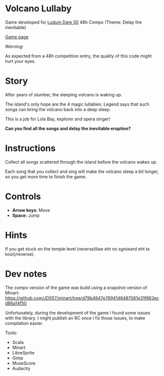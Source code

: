 Volcano Lullaby
===============

Game developed for [Ludum Dare 50](https://ldjam.com/events/ludum-dare/47) 48h Compo (Theme: Delay the inevitable)

[Game page](https://ldjam.com/events/ludum-dare/50/vocano-lullaby)

*Warning:*

As expected from a 48h competition entry, the quality of this code might hurt your eyes.

# Story

After years of slumber, the sleeping volcano is waking up.

The island's only hope are the 4 magic lullabies. Legend says that such songs can bring the volcano back into a deep sleep.

This is a job for Lola Bay, explorer and opera singer!

**Can you find all the songs and delay the inevitable eruption?**

# Instructions

Collect all songs scattered through the island before the volcano wakes up.

Each song that you collect and sing will make the volcano sleep a bit longer, so you get more time to finish the game.

# Controls

- **Arrow keys:** Move
- **Space:** Jump

# Hints

If you get stuck on the temple level (reverse)llaw eht no sgniward eht ta kool(/reverse).

# Dev notes

The compo version of the game was build using a snapshot version of Minart: https://github.com/JD557/minart/tree/d79b4847e7694148487061e31f863ecd86a14f50

Unfortunately, during the development of the game I found some issues with the library.
I might publish an RC once I fix those issues, to make compilation easier.

Tools:
 - Scala
 - Minart
 - LibreSprite
 - Gimp
 - MuseScore
 - Audacity
